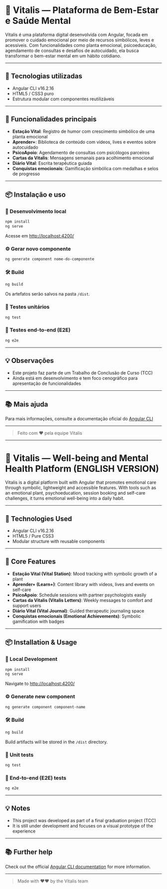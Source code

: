 # 🌱 Vitalis — Plataforma de Bem-Estar e Saúde Mental

Vitalis é uma plataforma digital desenvolvida com Angular, focada em promover o cuidado emocional por meio de recursos simbólicos, leves e acessíveis. Com funcionalidades como planta emocional, psicoeducação, agendamento de consultas e desafios de autocuidado, ela busca transformar o bem-estar mental em um hábito cotidiano.

---

## 🚀 Tecnologias utilizadas
- Angular CLI v16.2.16
- HTML5 / CSS3 puro
- Estrutura modular com componentes reutilizáveis

---

## 📂 Funcionalidades principais
- **Estação Vital**: Registro de humor com crescimento simbólico de uma planta emocional
- **Aprender+**: Biblioteca de conteúdo com vídeos, lives e eventos sobre autocuidado
- **PsicoApoio**: Agendamento de consultas com psicólogos parceiros
- **Cartas da Vitalis**: Mensagens semanais para acolhimento emocional
- **Diário Vital**: Escrita terapêutica guiada
- **Conquistas emocionais**: Gamificação simbólica com medalhas e selos de progresso

---

## 📦 Instalação e uso

### 🔧 Desenvolvimento local
```bash
npm install
ng serve
```
Acesse em [http://localhost:4200/](http://localhost:4200/)

### ⚙️ Gerar novo componente
```bash
ng generate component nome-do-componente
```

### 🛠️ Build
```bash
ng build
```
Os artefatos serão salvos na pasta `/dist`.

### 🧪 Testes unitários
```bash
ng test
```

### 🧪 Testes end-to-end (E2E)
```bash
ng e2e
```

---

## 💡 Observações
- Este projeto faz parte de um Trabalho de Conclusão de Curso (TCC)
- Ainda está em desenvolvimento e tem foco cenográfico para apresentação de funcionalidades

---

## 📚 Mais ajuda
Para mais informações, consulte a documentação oficial do [Angular CLI](https://angular.io/cli)

---

> Feito com ❤️ pela equipe Vitalis

---

# 🌱 Vitalis — Well-being and Mental Health Platform (ENGLISH VERSION)

Vitalis is a digital platform built with Angular that promotes emotional care through symbolic, lightweight and accessible features. With tools such as an emotional plant, psychoeducation, session booking and self-care challenges, it turns emotional well-being into a daily habit.

---

## 🚀 Technologies Used
- Angular CLI v16.2.16
- HTML5 / Pure CSS3
- Modular structure with reusable components

---

## 📂 Core Features
- **Estação Vital (Vital Station)**: Mood tracking with symbolic growth of a plant
- **Aprender+ (Learn+)**: Content library with videos, lives and events on self-care
- **PsicoApoio**: Schedule sessions with partner psychologists easily
- **Cartas da Vitalis (Vitalis Letters)**: Weekly messages to comfort and support users
- **Diário Vital (Vital Journal)**: Guided therapeutic journaling space
- **Conquistas emocionais (Emotional Achievements)**: Symbolic gamification with badges

---

## 📦 Installation & Usage

### 🔧 Local Development
```bash
npm install
ng serve
```
Navigate to [http://localhost:4200/](http://localhost:4200/)

### ⚙️ Generate new component
```bash
ng generate component component-name
```

### 🛠️ Build
```bash
ng build
```
Build artifacts will be stored in the `/dist` directory.

### 🧪 Unit tests
```bash
ng test
```

### 🧪 End-to-end (E2E) tests
```bash
ng e2e
```

---

## 💡 Notes
- This project was developed as part of a final graduation project (TCC)
- It is still under development and focuses on a visual prototype of the experience

---

## 📚 Further help
Check out the official [Angular CLI documentation](https://angular.io/cli) for more information.

---

> Made with ❤️❤️ by the Vitalis team
